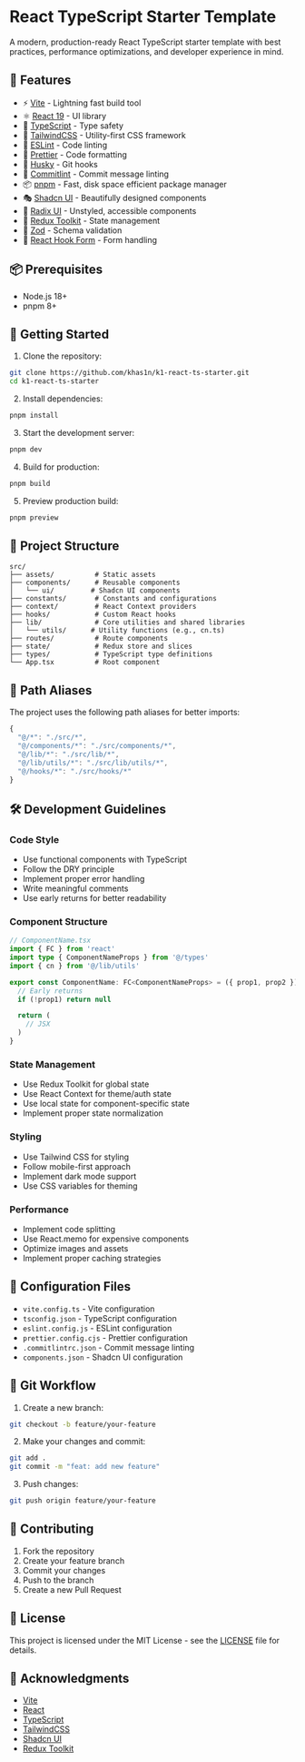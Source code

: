# React TypeScript Starter Template

A modern, production-ready React TypeScript starter template with best practices, performance optimizations, and developer experience in mind.

## 🚀 Features

- ⚡️ [Vite](https://vitejs.dev/) - Lightning fast build tool
- ⚛️ [React 19](https://reactjs.org/) - UI library
- 📘 [TypeScript](https://www.typescriptlang.org/) - Type safety
- 🎨 [TailwindCSS](https://tailwindcss.com/) - Utility-first CSS framework
- 🎯 [ESLint](https://eslint.org/) - Code linting
- 💖 [Prettier](https://prettier.io/) - Code formatting
- 🔄 [Husky](https://typicode.github.io/husky/) - Git hooks
- 📝 [Commitlint](https://commitlint.js.org/) - Commit message linting
- 📦 [pnpm](https://pnpm.io/) - Fast, disk space efficient package manager
- 🎭 [Shadcn UI](https://ui.shadcn.com/) - Beautifully designed components
- 🎨 [Radix UI](https://www.radix-ui.com/) - Unstyled, accessible components
- 🔄 [Redux Toolkit](https://redux-toolkit.js.org/) - State management
- 📝 [Zod](https://zod.dev/) - Schema validation
- 🎯 [React Hook Form](https://react-hook-form.com/) - Form handling

## 📦 Prerequisites

- Node.js 18+
- pnpm 8+

## 🚀 Getting Started

1. Clone the repository:

```bash
git clone https://github.com/khas1n/k1-react-ts-starter.git
cd k1-react-ts-starter
```

2. Install dependencies:

```bash
pnpm install
```

3. Start the development server:

```bash
pnpm dev
```

4. Build for production:

```bash
pnpm build
```

5. Preview production build:

```bash
pnpm preview
```

## 📁 Project Structure

```
src/
├── assets/          # Static assets
├── components/      # Reusable components
│   └── ui/         # Shadcn UI components
├── constants/       # Constants and configurations
├── context/         # React Context providers
├── hooks/           # Custom React hooks
├── lib/             # Core utilities and shared libraries
│   └── utils/      # Utility functions (e.g., cn.ts)
├── routes/          # Route components
├── state/           # Redux store and slices
├── types/           # TypeScript type definitions
└── App.tsx          # Root component
```

## 🔧 Path Aliases

The project uses the following path aliases for better imports:

```typescript
{
  "@/*": "./src/*",
  "@/components/*": "./src/components/*",
  "@/lib/*": "./src/lib/*",
  "@/lib/utils/*": "./src/lib/utils/*",
  "@/hooks/*": "./src/hooks/*"
}
```

## 🛠️ Development Guidelines

### Code Style

- Use functional components with TypeScript
- Follow the DRY principle
- Implement proper error handling
- Write meaningful comments
- Use early returns for better readability

### Component Structure

```typescript
// ComponentName.tsx
import { FC } from 'react'
import type { ComponentNameProps } from '@/types'
import { cn } from '@/lib/utils'

export const ComponentName: FC<ComponentNameProps> = ({ prop1, prop2 }) => {
  // Early returns
  if (!prop1) return null

  return (
    // JSX
  )
}
```

### State Management

- Use Redux Toolkit for global state
- Use React Context for theme/auth state
- Use local state for component-specific state
- Implement proper state normalization

### Styling

- Use Tailwind CSS for styling
- Follow mobile-first approach
- Implement dark mode support
- Use CSS variables for theming

### Performance

- Implement code splitting
- Use React.memo for expensive components
- Optimize images and assets
- Implement proper caching strategies

## 🔧 Configuration Files

- `vite.config.ts` - Vite configuration
- `tsconfig.json` - TypeScript configuration
- `eslint.config.js` - ESLint configuration
- `prettier.config.cjs` - Prettier configuration
- `.commitlintrc.json` - Commit message linting
- `components.json` - Shadcn UI configuration

## 📝 Git Workflow

1. Create a new branch:

```bash
git checkout -b feature/your-feature
```

2. Make your changes and commit:

```bash
git add .
git commit -m "feat: add new feature"
```

3. Push changes:

```bash
git push origin feature/your-feature
```

## 🤝 Contributing

1. Fork the repository
2. Create your feature branch
3. Commit your changes
4. Push to the branch
5. Create a new Pull Request

## 📄 License

This project is licensed under the MIT License - see the [LICENSE](LICENSE) file for details.

## 🙏 Acknowledgments

- [Vite](https://vitejs.dev/)
- [React](https://reactjs.org/)
- [TypeScript](https://www.typescriptlang.org/)
- [TailwindCSS](https://tailwindcss.com/)
- [Shadcn UI](https://ui.shadcn.com/)
- [Redux Toolkit](https://redux-toolkit.js.org/)
